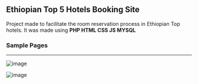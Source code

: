 ## Ethiopian Top 5 Hotels Booking Site
Project made to facilitate the room reservation process in Ethiopian Top hotels.
It was made using **PHP HTML CSS JS MYSQL**

### Sample Pages
***
![image](https://github.com/Dagmawi123/BookEase-Book-with-ease/assets/104100478/d1015431-d0eb-4219-a32f-df887bc94256)


![image](https://github.com/Dagmawi123/BookEase-Book-with-ease/assets/104100478/fc65f791-2c35-4a43-a934-98217f15d5de)
